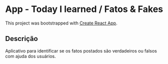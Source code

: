 #  App - Today I learned / Fatos & Fakes

This project was bootstrapped with [Create React App](https://github.com/facebook/create-react-app).

## Descrição

Aplicativo para identificar se os fatos postados são verdadeiros ou falsos com ajuda dos usuários.
